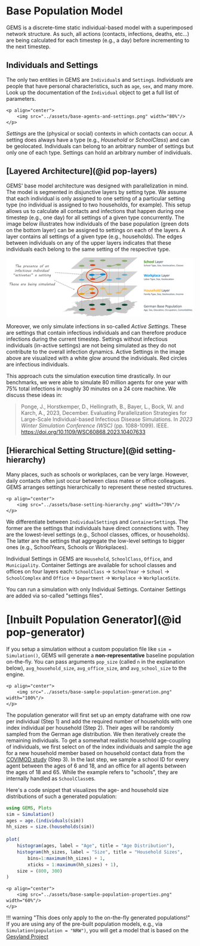 # Base Population Model

GEMS is a discrete-time static individual-based model with a superimposed network structure.
As such, all actions (contacts, infections, deaths, etc...) are being calculated for each timestep (e.g., a day) before incrementing to the next timestep.

## Individuals and Settings

The only two entities in GEMS are `Individual`s and `Setting`s.
*Individuals* are people that have personal characteristics, such as `age`, `sex`, and many more.
Look up the documentation of the `Individual` object to get a full list of parameters.

```@raw html
<p align="center">
    <img src="../assets/base-agents-and-settings.png" width="80%"/>
</p>
```

*Settings* are the (physical or social) contexts in which contacts can occur.
A setting does always have a type (e.g., *Household* or *SchoolClass*) and can be geolocated.
Individuals can belong to an arbitrary number of settings but only one of each type.
Settings can hold an arbitrary number of individuals.


## [Layered Architecture](@id pop-layers)

GEMS' base model architecture was designed with parallelization in mind.
The model is segmented in disjunctive layers by setting type.
We assume that each individual is only assigned to one setting of a particular setting type (no individual is assigned to two households, for example).
This setup allows us to calculate all contacts and infections that happen during one timestep (e.g., one day) for all settings of a given type concurrently.
The image below illustrates how individuals of the base population (green dots on the bottom layer) can be assigned to settings on each of the layers.
A layer contains all settings of a given type (e.g., households).
The edges between individuals on any of the upper layers indicates that these individuals each belong to the same setting of the respective type.

![GEMS Base Population Model](./assets/base-population.png)

Moreover, we only simulate infections in so-called *Active Settings*.
These are settings that contain infectious individuals and can therefore produce infections during the current timestep.
Settings without infectious individuals (in-active settings) are not being simulated as they do not contribute to the overall infection dynamics.
Active Settings in the image above are visualized with a white glow around the individuals.
Red circles are infectious individuals.

This approach cuts the simulation execution time drastically.
In our benchmarks, we were able to simulate 80 million agents for one year with 75% total infections in roughly 30 minutes on a 24 core machine.
We discuss these ideas in:

> Ponge, J., Horstkemper, D., Hellingrath, B., Bayer, L., Bock, W. and Karch, A., 2023, December. Evaluating Parallelization Strategies for Large-Scale Individual-based Infectious Disease Simulations. In *2023 Winter Simulation Conference (WSC)* (pp. 1088-1099). IEEE. https://doi.org/10.1109/WSC60868.2023.10407633


## [Hierarchical Setting Structure](@id setting-hierarchy)

Many places, such as schools or workplaces, can be very large.
However, daily contacts often just occur between class mates or office colleagues.
GEMS arranges settings hierarchically to represent these nested structures.

```@raw html
<p align="center">
    <img src="../assets/base-setting-hierarchy.png" width="70%"/>
</p>
```

We differentiate between `IndividualSetting`s and `ContainerSetting`s.
The former are the settings that individuals have direct connections with.
They are the lowest-level settings (e.g., School classes, offices, or households).
The latter are the settings that aggregate the low-level settings to bigger ones (e.g., SchoolYears, Schools or Workplaces).

Individual Settings in GEMS are `Household`, `SchoolClass`, `Office`, and `Municipality`.
Container Settings are available for school classes and offices on four layers each:
`SchoolClass` -> `SchoolYear` -> `School` -> `SchoolComplex` and `Office` -> `Department` -> `Workplace` -> `WorkplaceSite`.

You can run a simulation with only Individual Settings.
Container Settings are added via so-called "settings files".


# [Inbuilt Population Generator](@id pop-generator)

If you setup a simulation without a custom population file like `sim = Simulation()`, GEMS will generate a **non-representative** baseline population on-the-fly.
You can pass arguments `pop_size` (called `n` in the explanation below), `avg_household_size`, `avg_office_size`, and `avg_school_size` to the engine.

```@raw html
<p align="center">
    <img src="../assets/base-sample-population-generation.png" width="100%"/>
</p>
```

The population generator will first set up an empty dataframe with one row per individual (Step 1) and add the required number of households with one index individual per household (Step 2).
Their ages will be randomly sampled from the German age distribution.
We then iteratively create the remaining individuals.
To get a somewhat realistic household age-coupling of individuals, we first select on of the index individuals and sample the age for a new household member based on household contact data from the [COVIMOD study](https://bmcmedicine.biomedcentral.com/articles/10.1186/s12916-021-02139-6) (Step 3).
In the last step, we sample a school ID for every agent between the ages of 6 and 18, and an office for all agents between the ages of 18 and 65.
While the example refers to "schools", they are internally handled as `SchoolClass`es.

Here's a code snippet that visualizes the age- and household size distributions of such a generated population:

```julia
using GEMS, Plots
sim = Simulation()
ages = age.(individuals(sim))
hh_sizes = size.(households(sim))

plot(
    histogram(ages, label = "Age", title = "Age Distribution"),
    histogram(hh_sizes, label = "Size", title = "Household Sizes",
        bins=1:maximum(hh_sizes) + 1,
        xticks = 1:maximum(hh_sizes) + 1),
    size = (800, 300)
)
```

```@raw html
<p align="center">
    <img src="../assets/base-sample-population-properties.png" width="60%"/>
</p>
```

!!! warning "This does only apply to the on-the-fly generated populations!"
    If you are using any of the pre-built population models, e.g., via `Simulation(population = "NRW")`, you will get a model that is based on the [Gesyland Project](https://gesyland.eu/)